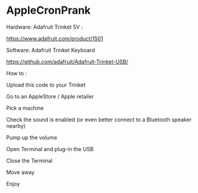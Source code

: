 # AppleCronPrank

  Hardware: Adafruit Trinket 5V :
  
  https://www.adafruit.com/product/1501

  Software: Adafruit Trinket Keyboard
  
  https://github.com/adafruit/Adafruit-Trinket-USB/


  How to :
  
  Upload this code to your Trinket
  
  Go to an AppleStore / Apple retailer
  
  Pick a machine
  
  Check the sound is enabled (or even better connect to a Bluetooth speaker nearby)
  
  Pump up the volume
  
  Open Terminal and plug-in the USB
  
  Close the Terminal
  
  Move away
  
  Enjoy